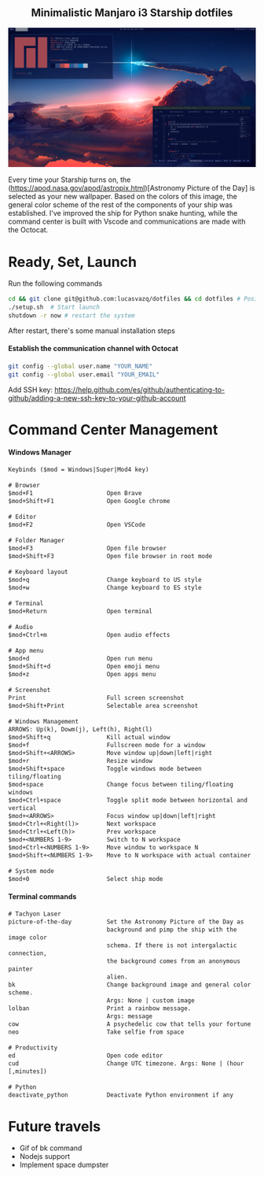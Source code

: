<h2 align="center">Minimalistic Manjaro i3 Starship dotfiles</h1>
<p align="center">

![Screenshot](./screenshot.png)
</p>

Every time your Starship turns on, the (https://apod.nasa.gov/apod/astropix.html)[Astronomy Picture of the Day] is selected as your new wallpaper.
Based on the colors of this image, the general color scheme of the rest of the components of your ship was established.
I've improved the ship for Python snake hunting, while the command center is built with Vscode and communications are made with the Octocat.

# Ready, Set, Launch

Run the following commands
```sh
cd && git clone git@github.com:lucasvazq/dotfiles && cd dotfiles # Positionate and dowload the repo
./setup.sh  # Start launch
shutdown -r now # restart the system
```

After restart, there's some manual installation steps

#### Establish the communication channel with Octocat

```sh
git config --global user.name "YOUR_NAME"
git config --global user.email "YOUR_EMAIL"
```

Add SSH key: https://help.github.com/es/github/authenticating-to-github/adding-a-new-ssh-key-to-your-github-account


# Command Center Management

#### Windows Manager

```
Keybinds ($mod = Windows|Super|Mod4 key)

# Browser
$mod+F1                     Open Brave
$mod+Shift+F1               Open Google chrome

# Editor
$mod+F2                     Open VSCode

# Folder Manager
$mod+F3                     Open file browser
$mod+Shift+F3               Open file browser in root mode

# Keyboard layout
$mod+q                      Change keyboard to US style
$mod+w                      Change keyboard to ES style

# Terminal
$mod+Return                 Open terminal

# Audio
$mod+Ctrl+m                 Open audio effects

# App menu
$mod+d                      Open run menu
$mod+Shift+d                Open emoji menu
$mod+z                      Open apps menu

# Screenshot
Print                       Full screen screenshot
$mod+Shift+Print            Selectable area screenshot

# Windows Management
ARROWS: Up(k), Dowm(j), Left(h), Right(l)
$mod+Shift+q                Kill actual window
$mod+f                      Fullscreen mode for a window
$mod+Shift+<ARROWS>         Move window up|down|left|right
$mod+r                      Resize window
$mod+Shift+space            Toggle windows mode between tiling/floating
$mod+space                  Change focus between tiling/floating windows
$mod+Ctrl+space             Toggle split mode between horizontal and vertical
$mod+<ARROWS>               Focus window up|down|left|right
$mod+Ctrl+<Right(l)>        Next workspace
$mod+Ctrl+<Left(h)>         Prev workspace
$mod+<NUMBERS 1-9>          Switch to N workspace
$mod+Ctrl+<NUMBERS 1-9>     Move window to workspace N
$mod+Shift+<NUMBERS 1-9>    Move to N workspace with actual container

# System mode
$mod+0                      Select ship mode
```

#### Terminal commands
```
# Tachyon Laser
picture-of-the-day          Set the Astronomy Picture of the Day as
                            background and pimp the ship with the image color
                            schema. If there is not intergalactic connection,
                            the background comes from an anonymous painter
                            alien.
bk                          Change background image and general color scheme.
                            Args: None | custom image
lolban                      Print a rainbow message.
                            Args: message
cow                         A psychedelic cow that tells your fortune
neo                         Take selfie from space

# Productivity
ed                          Open code editor
cud                         Change UTC timezone. Args: None | (hour [,minutes])

# Python
deactivate_python           Deactivate Python environment if any
``` 

# Future travels

- Gif of bk command
- Nodejs support
- Implement space dumpster
